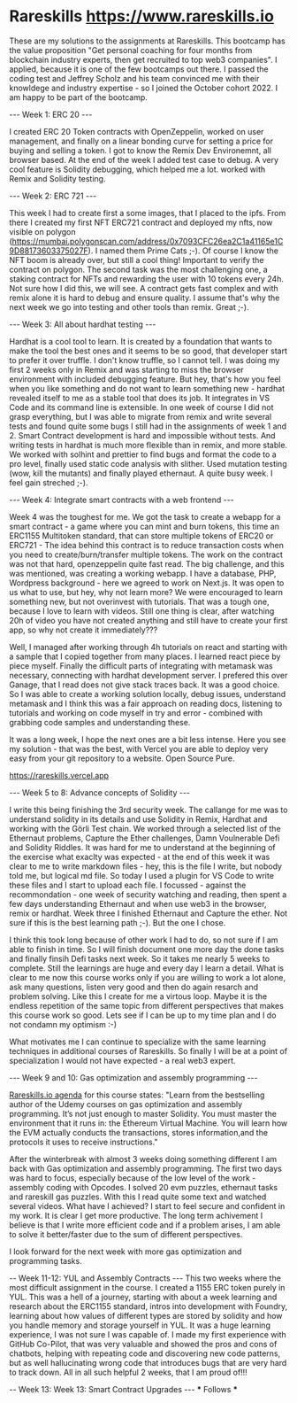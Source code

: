 # Rareskills https://www.rareskills.io

These are my solutions to the assignments at Rareskills. This bootcamp has the value proposition "Get personal coaching for four months from blockchain industry experts, then get recruited to top web3 companies". I applied, because it is one of the few bootcamps out there. I passed the coding test and Jeffrey Scholz and his team convinced me with their knowldege and industry expertise - so I joined the October cohort 2022. I am happy to be part of the bootcamp.

--- Week 1: ERC 20 ---

I created ERC 20 Token contracts with OpenZeppelin, worked on user management, and finally on a linear bonding curve for setting a price for buying and selling a token. I got to know the Remix Dev Environemnt, all browser based. At the end of the week I added test case to debug. A very cool feature is Solidity debugging, which helped me a lot.
worked with Remix and Solidity testing.

--- Week 2: ERC 721 ---

This week I had to create first a some images, that I placed to the ipfs. From there I created my first NFT ERC721 contract and deployed my nfts, now visible on polygon (https://mumbai.polygonscan.com/address/0x7093CFC26ea2C1a41165e1C9D88173603375027F). I named them Prime Cats ;-). Of course I know the NFT boom is already over, but still a cool thing! Important to verify the contract on polygon. The second task was the most challenging one, a staking contract for NFTs and rewarding the user with 10 tokens every 24h. Not sure how I did this, we will see. A contract gets fast complex and with remix alone it is hard to debug and ensure quality. I assume that's why the next week we go into testing and other tools than remix. Great ;-).

--- Week 3: All about hardhat testing ---

Hardhat is a cool tool to learn. It is created by a foundation that wants to make the tool the best ones and it seems to be so good, that developer start to prefer it over truffle. I don't know truffle, so I cannot tell. I was doing my first 2 weeks only in Remix and was starting to miss the browser environment with included debugging feature. But hey, that's how you feel when you like something and do not want to learn something new - hardhat revealed itself to me as a stable tool that does its job. It integrates in VS Code and its command line is extensible. In one week of course I did not grasp everything, but I was able to migrate from remix and write several tests and found quite some bugs I still had in the assignments of week 1 and 2. Smart Contract development is hard and impossible without tests. And writing tests in hardhat is much more flexible than in remix, and more stable. We worked with solhint and prettier to find bugs and format the code to a pro level, finally used static code analysis with slither. Used mutation testing (wow, kill the mutants) and finally played ethernaut. A quite busy week. I feel gain streched ;-).

--- Week 4: Integrate smart contracts with a web frontend ---

Week 4 was the toughest for me. We got the task to create a webapp for a smart contract - a game where you can mint and burn tokens, this time an ERC1155 Multitoken standard, that can store multiple tokens of ERC20 or ERC721 - The idea behind this contract is to reduce transaction costs when you need to create/burn/transfer multiple tokens. The work on the contract was not that hard, openzeppelin quite fast read. The big challenge, and this was mentioned, was creating a working webapp. I have a database, PHP, Wordpress background - here we agreed to work on Next.js. It was open to us what to use, but hey, why not learn more? We were encouraged to learn something new, but not overinvest with tutorials. That was a tough one, because I love to learn with videos. Still one thing is clear, after watching 20h of video you have not created anything and still have to create your first app, so why not create it immediately???

Well, I managed after working through 4h tutorials on react and starting with a sample that I copied together from many places. I learned react piece by piece myself. Finally the difficult parts of integrating with metamask was necessary, connecting with hardhat development server. I prefered this over Ganage, that I read does not give stack traces back. It was a good choice. So I was able to create a working solution locally, debug issues, understand metamask and I think this was a fair approach on reading docs, listening to tutorials and working on code myself in try and error - combined with grabbing code samples and understanding these.

It was a long week, I hope the next ones are a bit less intense. Here you see my solution - that was the best, with Vercel you are able to deploy very easy from your git repository to a website. Open Source Pure.

https://rareskills.vercel.app

--- Week 5 to 8: Advance concepts of Solidity ---

I write this being finishing the 3rd security week. The callange for me was to understand solidity in its details and use Solidity in Remix, Hardhat and working with the Görli Test chain. We worked through a selected list of the Ethernaut problems, Capture the Ether challenges, Damn Voulnerable Defi and Solidity Riddles. It was hard for me to understand at the beginning of the exercise what exaclty was expected - at the end of this week it was clear to me to write markdown files - hey, this is the file I write, but nobody told me, but logical md file. So today I used a plugin for VS Code to write these files and I start to upload each file. I focussed - against the recommondation - one week of security watching and reading, then spent a few days understanding Ethernaut and when use web3 in the browser, remix or hardhat. Week three I finished Ethernaut and Capture the ether. Not sure if this is the best learning path ;-). But the one I chose.

I think this took long because of other work I had to do, so not sure if I am able to finish in time. So I will finish document one more day the done tasks and finally finsih Defi tasks next week. So it takes me nearly 5 weeks to complete. Still the learnings are huge and every day I learn a detail. What is clear to me now this course works only if you are willing to work a lot alone, ask many questions, listen very good and then do again resarch and problem solving. Like this I create for me a virtous loop. Maybe it is the endless repetition of the same topic from different perspectives that makes this course work so good. Lets see if I can be up to my time plan and I do not condamn my optimism :-)

What motivates me I can continue to specialize with the same learning techniques in additional courses of Rareskills. So finally I will be at a point of specialization I would not have expected - a real web3 expert.

--- Week 9 and 10: Gas optimization and assembly programming ---

[Rareskills.io agenda](https://www.rareskills.io/solidity-bootcamp) for this course states:
"Learn from the bestselling author of the Udemy courses on gas optimization and assembly programming. It’s not just enough to master Solidity. You must master the environment that it runs in: the Ethereum Virtual Machine. You will learn how the EVM actually conducts the transactions, stores information,and the protocols it uses to receive instructions."

After the winterbreak with almost 3 weeks doing something different I am back with Gas optimization and assembly programming. The first two days was hard to focus, especially because of the low level of the work - assembly coding with Opcodes. I solved 20 evm puzzles, ethernaut tasks and rareskill gas puzzles. With this I read quite some text and watched several videos. What have I achieved? I start to feel secure and confident in my work. It is clear I get more productive. The long term achivement I believe is that I write more efficient code and if a problem arises, I am able to solve it better/faster due to the sum of different perspectives.

I look forward for the next week with more gas optimization and programming tasks.

-- Week 11-12: YUL and Assembly Contracts ---
This two weeks where the most difficult assignment in the course. I created a 1155 ERC token purely in YUL. This was a hell of a journey, starting with about a week learning and research about the ERC1155 standard, intros into development with Foundry, learning about how values of different types are stored by solidity and how you handle memory and storage yourself in YUL. It was a huge learning experience, I was not sure I was capable of. I made my first experience with GitHub Co-Pilot, that was very valuable and showed the pros and cons of chatbots, helping with repeating code and discovering new code patterns, but as well hallucinating wrong code that introduces bugs that are very hard to track down. All in all such helpful 2 weeks, that I am proud of!!!

-- Week 13: Week 13: Smart Contract Upgrades ---
**\*** Follows **\***
